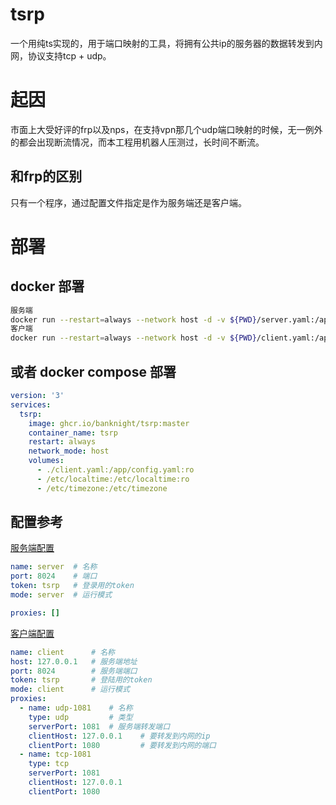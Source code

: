 # tsrp
一个用纯ts实现的，用于端口映射的工具，将拥有公共ip的服务器的数据转发到内网，协议支持tcp + udp。

# 起因
市面上大受好评的frp以及nps，在支持vpn那几个udp端口映射的时候，无一例外的都会出现断流情况，而本工程用机器人压测过，长时间不断流。

## 和frp的区别
只有一个程序，通过配置文件指定是作为服务端还是客户端。

# 部署
## docker 部署 
``` bash
服务端
docker run --restart=always --network host -d -v ${PWD}/server.yaml:/app/config.yaml --name tsrps ghcr.io/banknight/tsrp:master
客户端
docker run --restart=always --network host -d -v ${PWD}/client.yaml:/app/config.yaml --name tsrpc ghcr.io/banknight/tsrp:master
```
## 或者 docker compose 部署
``` yaml
version: '3'
services:
  tsrp:
    image: ghcr.io/banknight/tsrp:master
    container_name: tsrp
    restart: always
    network_mode: host
    volumes:
      - ./client.yaml:/app/config.yaml:ro
      - /etc/localtime:/etc/localtime:ro
      - /etc/timezone:/etc/timezone
```
## 配置参考
[服务端配置](https://github.com/BanKnight/tsrp/blob/master/server.example.yaml)
```yaml
name: server  # 名称
port: 8024    # 端口
token: tsrp   # 登录用的token
mode: server  # 运行模式

proxies: []  
```
[客户端配置](https://github.com/BanKnight/tsrp/blob/master/client.example.yaml)
```yaml
name: client      # 名称
host: 127.0.0.1   # 服务端地址
port: 8024        # 服务端端口
token: tsrp       # 登陆用的token
mode: client      # 运行模式
proxies:
  - name: udp-1081    # 名称
    type: udp         # 类型
    serverPort: 1081  # 服务端转发端口
    clientHost: 127.0.0.1    # 要转发到内网的ip
    clientPort: 1080         # 要转发到内网的端口
  - name: tcp-1081
    type: tcp
    serverPort: 1081
    clientHost: 127.0.0.1
    clientPort: 1080
```




